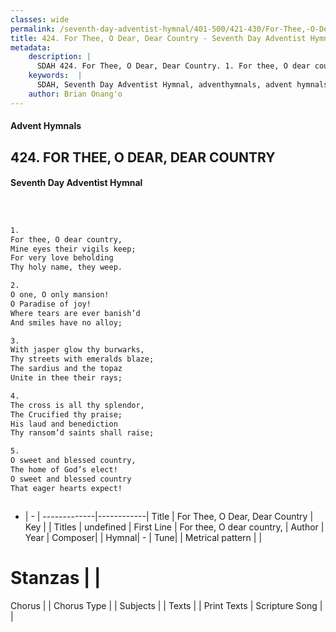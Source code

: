 ```yaml
---
classes: wide
permalink: /seventh-day-adventist-hymnal/401-500/421-430/For-Thee,-O-Dear,-Dear-Country/
title: 424. For Thee, O Dear, Dear Country - Seventh Day Adventist Hymnal
metadata:
    description: |
      SDAH 424. For Thee, O Dear, Dear Country. 1. For thee, O dear country, Mine eyes their vigils keep; For very love beholding Thy holy name, they weep.
    keywords:  |
      SDAH, Seventh Day Adventist Hymnal, adventhymnals, advent hymnals, For Thee, O Dear, Dear Country, For thee, O dear country, 
    author: Brian Onang'o
---
```


#### Advent Hymnals
## 424. FOR THEE, O DEAR, DEAR COUNTRY
#### Seventh Day Adventist Hymnal

```txt



1.
For thee, O dear country,
Mine eyes their vigils keep;
For very love beholding
Thy holy name, they weep.

2.
O one, O only mansion!
O Paradise of joy!
Where tears are ever banish’d
And smiles have no alloy;

3.
With jasper glow thy burwarks,
Thy streets with emeralds blaze;
The sardius and the topaz
Unite in thee their rays;

4.
The cross is all thy splendor,
The Crucified thy praise;
His laud and benediction
Thy ransom’d saints shall raise;

5.
O sweet and blessed country,
The home of God’s elect!
O sweet and blessed country
That eager hearts expect!



```

- |   -  |
-------------|------------|
Title | For Thee, O Dear, Dear Country |
Key |  |
Titles | undefined |
First Line | For thee, O dear country, |
Author | 
Year | 
Composer|  |
Hymnal|  - |
Tune|  |
Metrical pattern | |
# Stanzas |  |
Chorus |  |
Chorus Type |  |
Subjects |  |
Texts |  |
Print Texts | 
Scripture Song |  |
  
